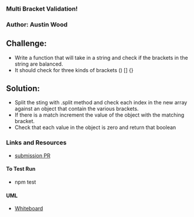 ### Multi Bracket Validation!
### Author: Austin Wood


## Challenge: 
* Write a function that will take in a string and check if the brackets in the string are balanced.
* It should check for three kinds of brackets () [] {} 

## Solution: 
* Split the sting with .split method and check each index in the new array against an object that contain the various brackets. 
* If there is a match increment the value of the object with the matching bracket.
* Check that each value in the object is zero and return that boolean

### Links and Resources
* [submission PR](https://github.com/austin-wood-401-advanced-javascript/data-structures-and-algorithms/pull/8)
  
#### To Test Run
* npm test

#### UML
* [Whiteboard](https://github.com/austin-wood-401-advanced-javascript/data-structures-and-algorithms/blob/master/challenges/multiBracketValidation/assets/8_1_19%2C%207_53%20PM%20Office%20Lens.jpg)
